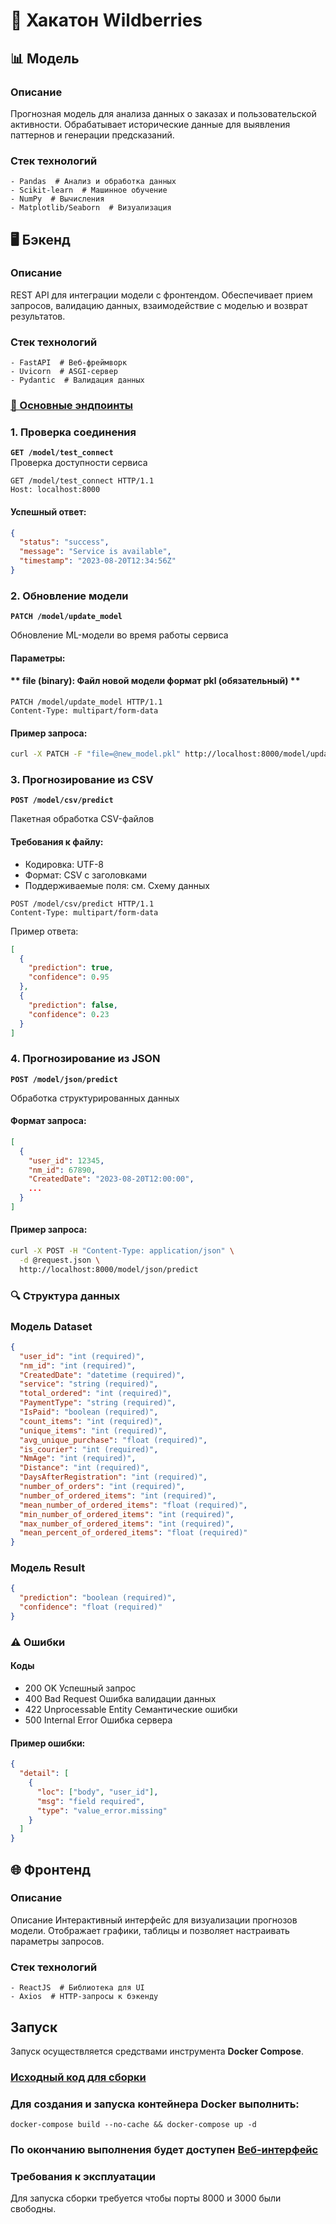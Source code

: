 # 🚀 Хакатон Wildberries

## 📊 Модель
### **Описание**  
Прогнозная модель для анализа данных о заказах и пользовательской активности. Обрабатывает исторические данные для выявления паттернов и генерации предсказаний.

### **Стек технологий**
```
- Pandas  # Анализ и обработка данных
- Scikit-learn  # Машинное обучение
- NumPy  # Вычисления
- Matplotlib/Seaborn  # Визуализация
```

## 🖥️ Бэкенд
### **Описание**  
REST API для интеграции модели с фронтендом. Обеспечивает прием запросов, валидацию данных, взаимодействие с моделью и возврат результатов.

### **Стек технологий**  
```
- FastAPI  # Веб-фреймворк
- Uvicorn  # ASGI-сервер
- Pydantic  # Валидация данных
```

### **[🚀 Основные эндпоинты](http://localhost:8000/docs)**

### 1. Проверка соединения
**`GET /model/test_connect`**  
Проверка доступности сервиса

```http
GET /model/test_connect HTTP/1.1
Host: localhost:8000
```
#### Успешный ответ:

```json
{
  "status": "success",
  "message": "Service is available",
  "timestamp": "2023-08-20T12:34:56Z"
}
```
### 2. Обновление модели
**`PATCH /model/update_model`**

Обновление ML-модели во время работы сервиса

#### Параметры:

#### ** file (binary): Файл новой модели формат pkl (обязательный) **

```http
PATCH /model/update_model HTTP/1.1
Content-Type: multipart/form-data
```
#### Пример запроса:

```bash
curl -X PATCH -F "file=@new_model.pkl" http://localhost:8000/model/update_model
```
### 3. Прогнозирование из CSV
**`POST /model/csv/predict`**

Пакетная обработка CSV-файлов

#### Требования к файлу:
- Кодировка: UTF-8
- Формат: CSV с заголовками
- Поддерживаемые поля: см. Схему данных

```http
POST /model/csv/predict HTTP/1.1
Content-Type: multipart/form-data
```
Пример ответа:

```json
[
  {
    "prediction": true,
    "confidence": 0.95
  },
  {
    "prediction": false,
    "confidence": 0.23
  }
]
```
### 4. Прогнозирование из JSON
**`POST /model/json/predict`**

Обработка структурированных данных

#### Формат запроса:

```json
[
  {
    "user_id": 12345,
    "nm_id": 67890,
    "CreatedDate": "2023-08-20T12:00:00",
    ...
  }
]
```
#### Пример запроса:

```bash
curl -X POST -H "Content-Type: application/json" \
  -d @request.json \
  http://localhost:8000/model/json/predict
```
### **🔍 Структура данных**
### Модель Dataset
```json
{
  "user_id": "int (required)",
  "nm_id": "int (required)",
  "CreatedDate": "datetime (required)",
  "service": "string (required)",
  "total_ordered": "int (required)",
  "PaymentType": "string (required)",
  "IsPaid": "boolean (required)",
  "count_items": "int (required)",
  "unique_items": "int (required)",
  "avg_unique_purchase": "float (required)",
  "is_courier": "int (required)",
  "NmAge": "int (required)",
  "Distance": "int (required)",
  "DaysAfterRegistration": "int (required)",
  "number_of_orders": "int (required)",
  "number_of_ordered_items": "int (required)",
  "mean_number_of_ordered_items": "float (required)",
  "min_number_of_ordered_items": "int (required)",
  "max_number_of_ordered_items": "int (required)",
  "mean_percent_of_ordered_items": "float (required)"
}
```
### Модель Result
```json
{
  "prediction": "boolean (required)",
  "confidence": "float (required)"
}
```
### ⚠️ Ошибки
#### Коды
- 200	OK	Успешный запрос
- 400	Bad Request	Ошибка валидации данных
- 422	Unprocessable Entity	Семантические ошибки
- 500	Internal Error	Ошибка сервера
#### Пример ошибки:

```json
{
  "detail": [
    {
      "loc": ["body", "user_id"],
      "msg": "field required",
      "type": "value_error.missing"
    }
  ]
}
```

## 🌐 Фронтенд
### **Описание**
Описание
Интерактивный интерфейс для визуализации прогнозов модели. Отображает графики, таблицы и позволяет настраивать параметры запросов.

### **Стек технологий**  
```
- ReactJS  # Библиотека для UI
- Axios  # HTTP-запросы к бэкенду
```


## Запуск
Запуск осуществляется средствами инструмента **Docker Compose**.

### **[Исходный код для сборки](https://github.com/kusneid/HackatonWB/tree/api)**

### Для создания и запуска контейнера **Docker** выполнить:
```shell
docker-compose build --no-cache && docker-compose up -d
```

### По окончанию выполнения будет доступен **[Веб-интерфейс](http://localhost:3000)**

### Требования к эксплуатации
Для запуска сборки требуется чтобы порты 8000 и 3000 были свободны.
